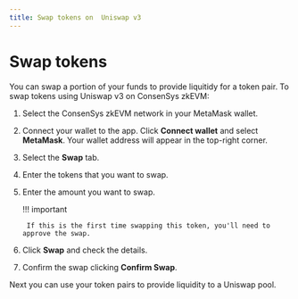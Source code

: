 ```yaml
---
title: Swap tokens on  Uniswap v3
---
```


# Swap tokens

You can swap a portion of your funds to provide liquitidy for a token pair. To swap tokens using
Uniswap v3 on ConsenSys zkEVM:

1. Select the ConsenSys zkEVM network in your MetaMask wallet.
1. Connect your wallet to the app. Click **Connect wallet** and select **MetaMask**.
    Your wallet address will appear in the top-right corner.
1. Select the **Swap** tab.
1. Enter the tokens that you want to swap.
1. Enter the amount you want to swap.

    !!! important

        If this is the first time swapping this token, you'll need to approve the swap.

1. Click **Swap** and check the details.
1. Confirm the swap clicking **Confirm Swap**.

Next you can use your token pairs to provide liquidity to a Uniswap pool.
